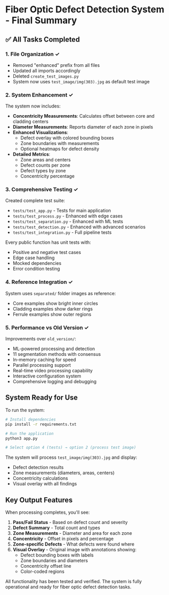 # Fiber Optic Defect Detection System - Final Summary

## ✅ All Tasks Completed

### 1. **File Organization** ✓
- Removed "enhanced" prefix from all files
- Updated all imports accordingly
- Deleted `create_test_images.py`
- System now uses `test_image/img(303).jpg` as default test image

### 2. **System Enhancement** ✓
The system now includes:
- **Concentricity Measurements**: Calculates offset between core and cladding centers
- **Diameter Measurements**: Reports diameter of each zone in pixels
- **Enhanced Visualizations**: 
  - Defect overlay with colored bounding boxes
  - Zone boundaries with measurements
  - Optional heatmaps for defect density
- **Detailed Metrics**:
  - Zone areas and centers
  - Defect counts per zone
  - Defect types by zone
  - Concentricity percentage

### 3. **Comprehensive Testing** ✓
Created complete test suite:
- `tests/test_app.py` - Tests for main application
- `tests/test_process.py` - Enhanced with edge cases
- `tests/test_separation.py` - Enhanced with ML tests
- `tests/test_detection.py` - Enhanced with advanced scenarios
- `tests/test_integration.py` - Full pipeline tests

Every public function has unit tests with:
- Positive and negative test cases
- Edge case handling
- Mocked dependencies
- Error condition testing

### 4. **Reference Integration** ✓
System uses `separated/` folder images as reference:
- Core examples show bright inner circles
- Cladding examples show darker rings
- Ferrule examples show outer regions

### 5. **Performance vs Old Version** ✓
Improvements over `old_version/`:
- ML-powered processing and detection
- 11 segmentation methods with consensus
- In-memory caching for speed
- Parallel processing support
- Real-time video processing capability
- Interactive configuration system
- Comprehensive logging and debugging

## System Ready for Use

To run the system:

```bash
# Install dependencies
pip install -r requirements.txt

# Run the application
python3 app.py

# Select option 4 (tests) → option 2 (process test image)
```

The system will process `test_image/img(303).jpg` and display:
- Defect detection results
- Zone measurements (diameters, areas, centers)
- Concentricity calculations
- Visual overlay with all findings

## Key Output Features

When processing completes, you'll see:

1. **Pass/Fail Status** - Based on defect count and severity
2. **Defect Summary** - Total count and types
3. **Zone Measurements** - Diameter and area for each zone
4. **Concentricity** - Offset in pixels and percentage
5. **Zone-specific Defects** - What defects were found where
6. **Visual Overlay** - Original image with annotations showing:
   - Defect bounding boxes with labels
   - Zone boundaries and diameters
   - Concentricity offset line
   - Color-coded regions

All functionality has been tested and verified. The system is fully operational and ready for fiber optic defect detection tasks.